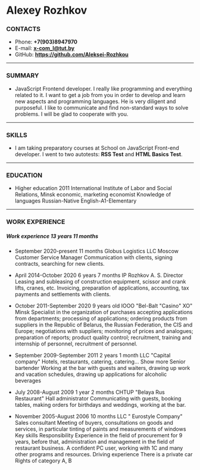 # Alexey Rozhkov

### CONTACTS
- Phone: **+7(903)8947970**
- E-mail: **<x-com_l@tut.by>**
- GitHub: **<https://github.com/Aleksei-Rozhkou>**

---

### SUMMARY

- JavaScript Frontend developer. I really like programming and everything related to it.
I want to get a job from you in order to develop and learn new aspects and programming languages. He is very diligent and purposeful. I like to communicate and find non-standard ways to solve problems. I will be glad to cooperate with you.

---

### SKILLS

- I am taking preparatory courses at School on JavaScript Front-end developer.
I went to two autotests: **RSS Test** and **HTML Basics Test**.

---

### EDUCATION

- Higher education
2011
International Institute of Labor and Social Relations, Minsk
economic, marketing economist
Knowledge of languages
Russian-Native
English-A1-Elementary

---

### WORK EXPERIENCE

##### Work experience 13 years 11 months

- September 2020-present
11 months
Globus Logistics LLC Moscow
Customer Service Manager
Communication with clients, signing contracts, searching for new clients.

- April 2014-October 2020
6 years 7 months
IP Rozhkov A. S. 
Director
Leasing and subleasing of construction equipment, scissor and crank lifts, cranes, etc. Invoicing, preparation of applications, accounting, tax payments and settlements with clients.

- October 2011-September 2020
9 years old
IOOO "Bel-Balt "Casino" XO"
Minsk
Specialist in the organization of purchases
accepting applications from departments;
processing of applications;
ordering products from suppliers in the Republic of Belarus, the Russian Federation, the CIS and Europe;
negotiations with suppliers;
monitoring of prices and analogues;
preparation of reports;
product quality control;
recruitment, training and internship of personnel, recruitment of personnel.

- September 2009-September 2011
2 years 1 month
LLC "Capital company"
Hotels, restaurants, catering, catering... Show more
Senior bartender
Working at the bar with guests and waiters, drawing up work and vacation schedules, drawing up applications for alcoholic beverages

- July 2008-August 2009
1 year 2 months
CHTUP "Belaya Rus Restaurant" Hall
administrator
Communicating with guests, booking tables, making orders for birthdays and weddings, working at the bar.

- November 2005-August 2006
10 months
LLC " Eurostyle Company"
Sales consultant
Meeting of buyers, consultations on goods and services, in particular tinting of paints and measurements of windows
Key skills
Responsibility
Experience in the field of procurement for 9 years, before that, administration and management in the field of restaurant business.
A confident PC user, working with 1C and many other programs and resources.
Driving experience
There is a private car
Rights of category A, B


